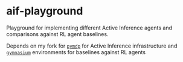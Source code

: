 # aif-playground
Playground for implementing different Active Inference agents and comparisons against RL agent baselines.

Depends on my fork for [`pymdp`](https://github.com/sriharshakoribille/pymdp) for Active Inference infrastructure and [`gymnasium`](https://gymnasium.farama.org/) environments for baselines against RL agents
